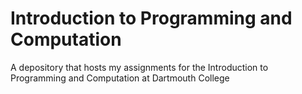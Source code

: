 # Introduction to Programming and Computation

A depository that hosts my assignments for the Introduction to Programming and Computation at Dartmouth College
